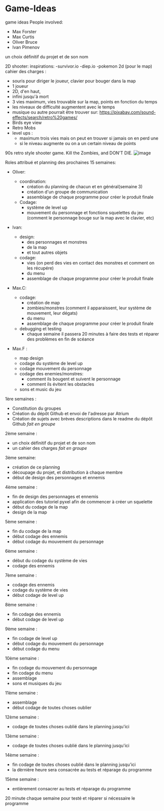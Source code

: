 # Game-Ideas
game ideas
People involved:
- Max Forster
- Max Curtis
- Oliver Bruce
- Ivan Pimenov

un choix définitif du projet et de son nom

2D shooter:
 inspirations: -survivor.io
               -diep.io
               -pokemon 2d (pour le map)
cahier des charges :

   - souris pour diriger le joueur, clavier pour bouger dans la map
   - 1 joueur
   - 2D, d'en haut,
   - infini jusqu'à mort
   - 3 vies maximum, vies trouvable sur la map, points en fonction du temps
   - les niveaux de difficulté augmentent avec le temps
   - musique ou autre pourrait être trouver sur: https://pixabay.com/sound-effects/search/retro%20games/
   - Birds eye view
   - Retro Mobs
   - level ups : 
     - maximum trois vies mais on peut en trouver si jamais on en perd une
     - si le niveau augmente ou on a un certain niveau de points
   

90s retro style shooter game. Kill the Zombies, and DON'T DIE.
![image](https://user-images.githubusercontent.com/119675128/206715444-8d9cd839-d707-4ca4-9391-2c2f1ded3694.png)

Roles attribué et planning des prochaines 15 semaines:
- Oliver:
  - coordination:
    - création du planning de chacun et en général(semaine 3)
    - création d'un groupe de communication
    - assemblage de chaque programme pour créer le produit finale
  - Codage:
    - système de level up
    - mouvement du personnage et fonctions squelettes du jeu (comment le personnage bouge sur la map avec le clavier, etc)
- Ivan:
  - design:
    - des personnages et monstres
    - de la map
    - et tout autres objets
  - codage:
    - vies (on perd des vies en contact des monstres et comment on les récupére)
    - du menu
    - assemblage de chaque programme pour créer le produit finale

- Max.C:
  - codage:
    - création de map 
    - zombies/monstres (comment il apparaissent, leur système de mouvement, leur dégats)
    - du menu
    - assemblage de chaque programme pour créer le produit finale
  - debugging et testing
    - chaque semaine il passera 20 minutes à faire des tests et réparer des problèmes en fin de scéance


- Max.F : 
  - map design
  - codage du système de level up
  - codage mouvement du personnage
  - codage des enemies/monstres:
    - comment ils bougent et suivent le personnage
    - comment ils évitent les obstacles
  - sons et music du jeu

1ère semaines :
 - Constitution du groupes
 - Création du dépôt Github et envoi de l'adresse par Atrium
 - Création de sujets avec brèves descriptions dans le readme du dépôt Github
 *fait en groupe*

2ème semaine :
 - un choix définitif du projet et de son nom
 - un cahier des charges
 *fait en groupe*

3ème semaine:
 - création de ce planning
 - découpage du projet, et distribution à chaque membre
 - début de design des personnages et ennemis

4ème semaine :
 - fin de design des personnages et ennemis
 - application des tutoriel pyxel afin de commencer à créer un squelette
 - début du codage de la map
 - design de la map

5ème semaine :
 - fin du codage de la map
 - début codage des ennemis
 - début codage du mouvement du personnage

6ème semaine :
 - début du codage du système de vies
 - codage des ennemis

7ème semaine :
 - codage des ennemis
 - codage du système de vies
 - début codage de level up

8ème semaine :
 - fin codage des ennemis
 - début codage de level up

9ème semaine :
 - fin codage de level up
 - début codage du mouvement du personnage
 - début codage du menu

10ème semaine :
 - fin codage du mouvement du personnage
 - fin codage du menu
 - assemblage
 - sons et musiques du jeu

11ème semaine :
 - assemblage
 - début codage de toutes choses oublier
 
12ème semaine :
 - codage de toutes choses oublié dans le planning jusqu'ici

13ème semaine :
 - codage de toutes choses oublié dans le planning jusqu'ici

14ème semaine :
 - fin codage de toutes choses oublié dans le planning jusqu'ici
 - la dèrnière heure sera consacrée au tests et réparage du programme

15ème semaine :
 - entièrement consacrer au tests et réparage du programme

20 minute chaque semaine pour testé et réparer si nécessaire le programme

